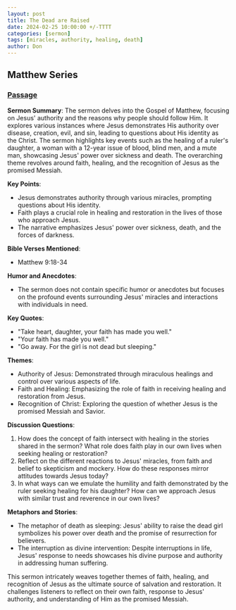 ```yaml
---
layout: post
title: The Dead are Raised
date: 2024-02-25 10:00:00 +/-TTTT
categories: [sermon]
tags: [miracles, authority, healing, death]
author: Don
---
```

## Matthew Series

### [Passage](https://www.stepbible.org/?q=version=ESV@reference=Matt.9&options=HVNUG)

**Sermon Summary**:
The sermon delves into the Gospel of Matthew, focusing on Jesus' authority and the reasons why people should follow Him. It explores various instances where Jesus demonstrates His authority over disease, creation, evil, and sin, leading to questions about His identity as the Christ. The sermon highlights key events such as the healing of a ruler's daughter, a woman with a 12-year issue of blood, blind men, and a mute man, showcasing Jesus' power over sickness and death. The overarching theme revolves around faith, healing, and the recognition of Jesus as the promised Messiah.

**Key Points**:
- Jesus demonstrates authority through various miracles, prompting questions about His identity.
- Faith plays a crucial role in healing and restoration in the lives of those who approach Jesus.
- The narrative emphasizes Jesus' power over sickness, death, and the forces of darkness.

**Bible Verses Mentioned**:
- Matthew 9:18-34

**Humor and Anecdotes**:
- The sermon does not contain specific humor or anecdotes but focuses on the profound events surrounding Jesus' miracles and interactions with individuals in need.

**Key Quotes**:
- "Take heart, daughter, your faith has made you well."
- "Your faith has made you well."
- "Go away. For the girl is not dead but sleeping."

**Themes**:
- Authority of Jesus: Demonstrated through miraculous healings and control over various aspects of life.
- Faith and Healing: Emphasizing the role of faith in receiving healing and restoration from Jesus.
- Recognition of Christ: Exploring the question of whether Jesus is the promised Messiah and Savior.

**Discussion Questions**:
1. How does the concept of faith intersect with healing in the stories shared in the sermon? What role does faith play in our own lives when seeking healing or restoration?
2. Reflect on the different reactions to Jesus' miracles, from faith and belief to skepticism and mockery. How do these responses mirror attitudes towards Jesus today?
3. In what ways can we emulate the humility and faith demonstrated by the ruler seeking healing for his daughter? How can we approach Jesus with similar trust and reverence in our own lives?

**Metaphors and Stories**:
- The metaphor of death as sleeping: Jesus' ability to raise the dead girl symbolizes his power over death and the promise of resurrection for believers.
- The interruption as divine intervention: Despite interruptions in life, Jesus' response to needs showcases his divine purpose and authority in addressing human suffering.

This sermon intricately weaves together themes of faith, healing, and recognition of Jesus as the ultimate source of salvation and restoration. It challenges listeners to reflect on their own faith, response to Jesus' authority, and understanding of Him as the promised Messiah.
